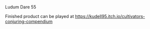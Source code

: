 Ludum Dare 55

Finished product can be played at https://kudell95.itch.io/cultivators-conjuring-compendium
